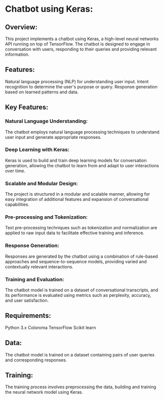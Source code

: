 # Chatbot using Keras:

## Overview:
This project implements a chatbot using Keras, a high-level neural networks API running on top of TensorFlow. The chatbot is designed to engage in conversation with users, responding to their queries and providing relevant information.

## Features:
Natural language processing (NLP) for understanding user input.
Intent recognition to determine the user's purpose or query.
Response generation based on learned patterns and data.

## Key Features:
### Natural Language Understanding: 
The chatbot employs natural language processing techniques to understand user input and generate appropriate responses.
### Deep Learning with Keras: 
Keras is used to build and train deep learning models for conversation generation, allowing the chatbot to learn from and adapt to user interactions over time.
### Scalable and Modular Design: 
The project is structured in a modular and scalable manner, allowing for easy integration of additional features and expansion of conversational capabilities.
### Pre-processing and Tokenization: 
Text pre-processing techniques such as tokenization and normalization are applied to raw input data to facilitate effective training and inference.
### Response Generation:
Responses are generated by the chatbot using a combination of rule-based approaches and sequence-to-sequence models, providing varied and contextually relevant interactions.
### Training and Evaluation: 
The chatbot model is trained on a dataset of conversational transcripts, and its performance is evaluated using metrics such as perplexity, accuracy, and user satisfaction.

## Requirements:
Python 3.x
Coloroma
TensorFlow
Scikit learn

## Data:
The chatbot model is trained on a dataset containing pairs of user queries and corresponding responses.
## Training:
The training process involves preprocessing the data, building and training the neural network model using Keras.


